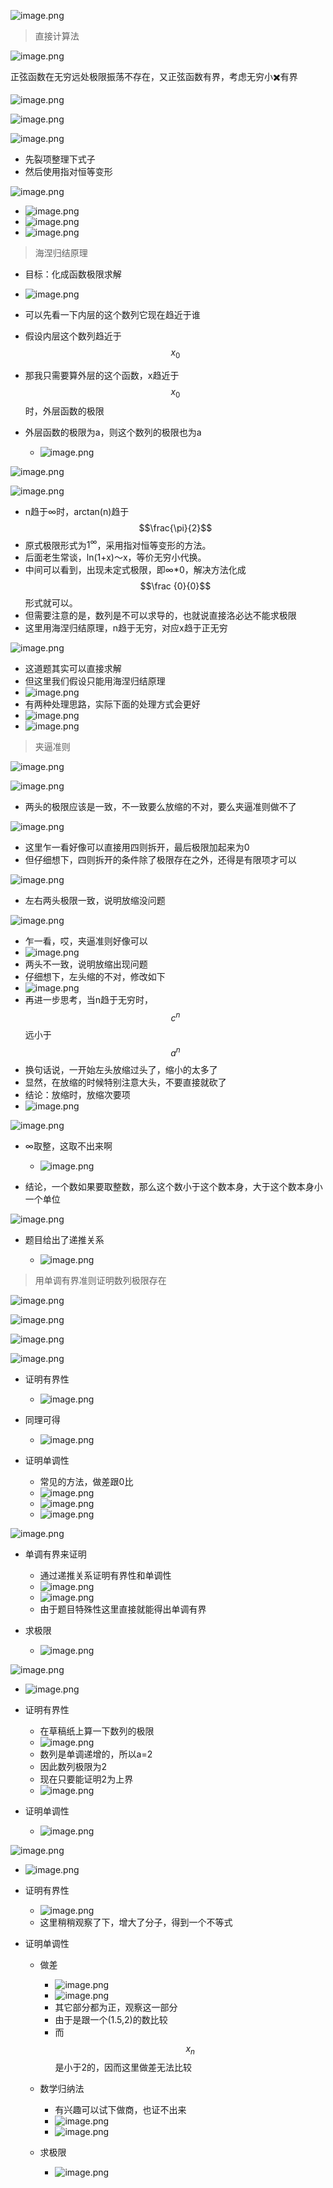 ![image.png](assets/image-20220328141740-ynxaj4a.png)

> 直接计算法
>

![image.png](assets/image-20220328142203-hnm8xqq.png)

正弦函数在无穷远处极限振荡不存在，又正弦函数有界，考虑无穷小✖️有界

![image.png](assets/image-20220328142721-ek8vo2s.png)

![image.png](assets/image-20220328142811-qugujwh.png)

![image.png](assets/image-20220328143055-epoc3rt.png)

* 先裂项整理下式子
* 然后使用指对恒等变形

![image.png](assets/image-20220328143614-zhgm6q1.png)

* ![image.png](assets/image-20220406141153-tib44zy.png)
* ![image.png](assets/image-20220406141332-fkrtj9e.png)
* ![image.png](assets/image-20220406141614-kpb0pfs.png)

> 海涅归结原理
>

* 目标：化成函数极限求解
* ![image.png](assets/image-20220406142712-7h9ap8g.png)
* 可以先看一下内层的这个数列它现在趋近于谁
* 假设内层这个数列趋近于$$x_0$$
* 那我只需要算外层的这个函数，x趋近于$$x_0$$时，外层函数的极限
* 外层函数的极限为a，则这个数列的极限也为a

  * ![image.png](assets/image-20220406143052-lyp8qxn.png)

![image.png](assets/image-20220328213703-ectpchb.png)

![image.png](assets/image-20220328222752-snwrei3.png)

* n趋于∞时，arctan(n)趋于$$\frac{\pi}{2}$$
* 原式极限形式为$1^{\infty}$，采用指对恒等变形的方法。
* 后面老生常谈，ln(1+x)～x，等价无穷小代换。
* 中间可以看到，出现未定式极限，即∞*0，解决方法化成$$\frac {0}{0}$$形式就可以。
* 但需要注意的是，数列是不可以求导的，也就说直接洛必达不能求极限
* 这里用海涅归结原理，n趋于无穷，对应x趋于正无穷

![image.png](assets/image-20220328222901-ej7hzmo.png)

* 这道题其实可以直接求解
* 但这里我们假设只能用海涅归结原理
* ![image.png](assets/image-20220328223811-2z8vxpc.png)
* 有两种处理思路，实际下面的处理方式会更好
* ![image.png](assets/image-20220328224351-5nqhpmw.png)
* ![image.png](assets/image-20220328224226-5poezin.png)

> 夹逼准则
>

![image.png](assets/image-20220328224710-w135cl4.png)

![image.png](assets/image-20220328225028-vgp7y3t.png)

* 两头的极限应该是一致，不一致要么放缩的不对，要么夹逼准则做不了

![image.png](assets/image-20220328225238-dqsw1jr.png)

* 这里乍一看好像可以直接用四则拆开，最后极限加起来为0
* 但仔细想下，四则拆开的条件除了极限存在之外，还得是有限项才可以

![image.png](assets/image-20220329171819-4r39246.png)

* 左右两头极限一致，说明放缩没问题

![image.png](assets/image-20220329171931-e89dr4f.png)

* 乍一看，哎，夹逼准则好像可以
* ![image.png](assets/image-20220406145443-6q8spz6.png)
* 两头不一致，说明放缩出现问题
* 仔细想下，左头缩的不对，修改如下
* ![image.png](assets/image-20220406145805-o3mmvki.png)
* 再进一步思考，当n趋于无穷时，$$c^n$$远小于$$a^n$$
* 换句话说，一开始左头放缩过头了，缩小的太多了
* 显然，在放缩的时候特别注意大头，不要直接就砍了
* 结论：放缩时，放缩次要项
* ![image.png](assets/image-20220406150841-on0dgvd.png)

![image.png](assets/image-20220406150955-ivuo7ya.png)

* ∞取整，这取不出来啊

  * ![image.png](assets/image-20220406152038-0h1k1i5.png)

* 结论，一个数如果要取整数，那么这个数小于这个数本身，大于这个数本身小一个单位

![image.png](assets/image-20220406152502-npj3grh.png)

* 题目给出了递推关系

  * ![image.png](assets/image-20220406195314-nz5nzun.png)

> 用单调有界准则证明数列极限存在
>

![image.png](assets/image-20220406195823-v4jjm5t.png)

![image.png](assets/image-20220406200258-bwcjp06.png)

![image.png](assets/image-20220406200630-mplieje.png)

![image.png](assets/image-20220406200729-a2gubcn.png)

* 证明有界性

  * ![image.png](assets/image-20220406201011-kjg4dqy.png)

* 同理可得

  * ![image.png](assets/image-20220406201414-u3we041.png)
* 证明单调性

  * 常见的方法，做差跟0比
  * ![image.png](assets/image-20220407134637-6gfkj5d.png)
  * ![image.png](assets/image-20220407134934-m4q9tk1.png)
  * ![image.png](assets/image-20220407135352-9e22xlj.png)

![image.png](assets/image-20220407135446-tpujdgq.png)

* 单调有界来证明

  * 通过递推关系证明有界性和单调性
  * ![image.png](assets/image-20220407135752-2zp59cw.png)
  * ![image.png](assets/image-20220407140007-i6j9gtc.png)
  * 由于题目特殊性这里直接就能得出单调有界
* 求极限

  * ![image.png](assets/image-20220407140605-668its9.png)

![image.png](assets/image-20220407140719-hwge9tv.png)

* ![image.png](assets/image-20220407140909-sceles6.png)
* 证明有界性

  * 在草稿纸上算一下数列的极限
  * ![image.png](assets/image-20220407141117-0o7ux8z.png)
  * 数列是单调递增的，所以a=2
  * 因此数列极限为2
  * 现在只要能证明2为上界
  * ![image.png](assets/image-20220407141519-gopum98.png)
* 证明单调性

  * ![image.png](assets/image-20220407141835-5c8j5ic.png)

![image.png](assets/image-20220407142019-6xbgvrn.png)

* ![image.png](assets/image-20220407142126-sjsqtxu.png)
* 证明有界性

  * ![image.png](assets/image-20220407142615-mtj38i0.png)
  * 这里稍稍观察了下，增大了分子，得到一个不等式
* 证明单调性

  * 做差

    * ![image.png](assets/image-20220407143037-xf420an.png)
    * ![image.png](assets/image-20220407143119-arrrl5w.png)
    * 其它部分都为正，观察这一部分
    * 由于是跟一个(1.5,2)的数比较
    * 而$$x_n$$是小于2的，因而这里做差无法比较
  * 数学归纳法

    * 有兴趣可以试下做商，也证不出来
    * ![image.png](assets/image-20220407143637-ygdgd7t.png)
    * ![image.png](assets/image-20220407143941-dp1cpwr.png)
  * 求极限

    * ![image.png](assets/image-20220407144004-b7g4o08.png)
